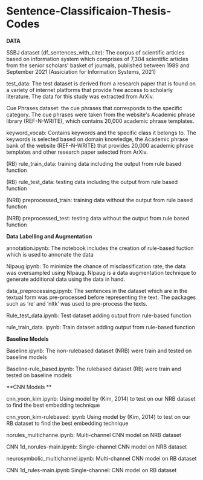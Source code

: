 # Sentence-Classificaion-Thesis-Codes

**DATA**

SSBJ dataset (df_sentences_with_cite): The corpus of scientific articles based on information system which 
comprises of 7,304 scientific articles from the senior scholars' basket of journals, published 
between 1989 and September 2021 (Assiciation for Information Systems, 2021)

test_data: The test dataset is derived from a research paper that is found on a variety of internet 
platforms that provide free access to scholarly literature. The data for this study was extracted 
from ArXiv.

Cue Phrases dataset: the cue phrases that corresponds to the specific category. The cue phrases were taken from the 
website's Academic phrase library (REF-N-WRITE), which contains 20,000 academic phrase 
templates. 

keyword_vocab: Contains keywords and the specific class it belongs to. The keywords is selected based on domain 
knowledge, the Academic phrase bank of the website (REF-N-WRITE) that provides 20,000 
academic phrase templates and other research paper selected from ArXiv.

(RB) rule_train_data: training data including the output from rule based function

(RB) rule_test_data: testing data including the output from rule based function

(NRB) preprocessed_train:  training data without the output from rule based function

(NRB) preprocessed_test:  testing data without the output from rule based function



**Data Labelling and Augmentation**

annotation.ipynb: The notebook includes the creation of rule-based fuction which is used to annonate the data

Nlpaug.ipynb:  To minimize the chance of misclassification rate, the data was oversampled using 
Nlpaug. Nlpaug is a data augmentation technique to generate additional data using the data in 
hand. 

data_preprocessing.ipynb: The sentences in the dataset which are in the textual form was pre-processed before 
representing the text.  The packages such as ‘re’ and ‘nltk’ was used to pre-process the texts. 

Rule_test_data.ipynb: Test dataset adding output from rule-based function 

rule_train_data. ipynb: Train dataset adding output from rule-based function


**Baseline Models**

Baseline.ipynb: The non-rulebased dataset (NRB) were train and tested on baseline models

Baseline-rule_based.ipynb: The rulebased dataset (RB) were train and tested on baseline models


**CNN Models **

cnn_yoon_kim.ipynb: Using model by (Kim, 2014) to test on our NRB dataset to find the best embedding technique

cnn_yoon_kim-rulebased: ipynb Using model by (Kim, 2014) to test on our RB dataset to find the best embedding technique

norules_multichanne.ipynb: Multi-channel CNN model on NRB dataset

CNN 1d_norules-main.ipynb: Single-channel CNN model on NRB dataset

neurosymbolic_multichannel.ipynb: Multi-channel CNN model on RB dataset 

CNN 1d_rules-main.ipynb Single-channel:  CNN model on RB dataset



